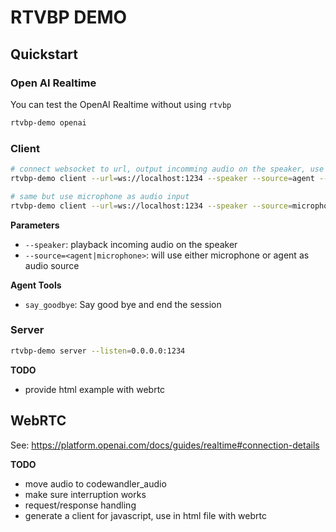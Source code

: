 # RTVBP DEMO

## Quickstart

### Open AI Realtime

You can test the OpenAI Realtime without using `rtvbp`

```bash
rtvbp-demo openai
```

### Client

```bash
# connect websocket to url, output incomming audio on the speaker, use agent as audio source
rtvbp-demo client --url=ws://localhost:1234 --speaker --source=agent --agent-instructions="you are an angry customer wanting an discount"

# same but use microphone as audio input
rtvbp-demo client --url=ws://localhost:1234 --speaker --source=microphone
```

**Parameters**

- `--speaker`: playback incoming audio on the speaker
- `--source=<agent|microphone>`: will use either microphone or agent as audio source

**Agent Tools**

- `say_goodbye`: Say good bye and end the session

### Server

```bash
rtvbp-demo server --listen=0.0.0.0:1234
```

**TODO**

- provide html example with webrtc

## WebRTC

See: https://platform.openai.com/docs/guides/realtime#connection-details

**TODO**

- move audio to codewandler_audio
- make sure interruption works
- request/response handling
- generate a client for javascript, use in html file with webrtc 
